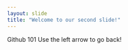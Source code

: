 ```yaml
---
layout: slide
title: "Welcome to our second slide!"
---
```

Github 101
Use the left arrow to go back!
